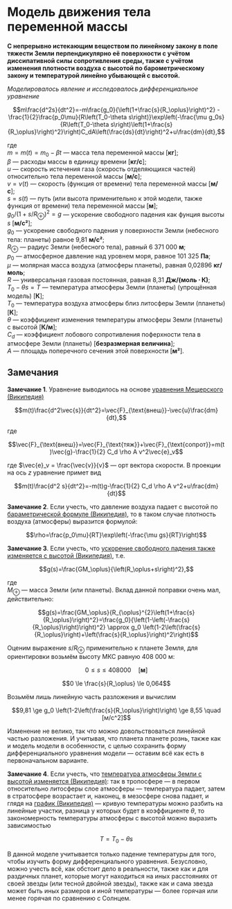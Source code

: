 # Модель движения тела переменной массы

**С непрерывно истекающим веществом по линейному закону в поле тяжести Земли перпендикулярно её поверхности с учётом диссипативной силы сопротивления среды, также с учётом изменения плотности воздуха с высотой по барометрическому закону и температурой линейно убывающей с высотой.**

*Моделировалось явление и исследовалось дифференциальное уравнение*

```math
m\frac{d^2s}{dt^2}=-m\frac{g_0}{\left(1+\frac{s}{R_\oplus}\right)^2} - \frac{1}{2}\frac{p_0\mu}{R\left(T_0-\theta s\right)}\exp\left(-\frac{\mu g_0s}{R\left(T_0-\theta s\right)\left(1+\frac{s}{R_\oplus}\right)^2}\right)C_dA\left(\frac{ds}{dt}\right)^2+u\frac{dm}{dt},
```

где  
$m=m(t)=m_0-\beta t$ — масса тела переменной массы \[**кг**\];  
$\beta$ — расходы массы в единицу времени \[**кг/с**\];  
$u$ — скорость истечения газа (скорость отделяющихся частей) относительно тела переменной массы \[**м/с**\];  
$v=v(t)$ — скорость (функция от времени) тела переменной массы \[**м/с**\];  
$s=s(t)$ — путь (или высота применительно к этой модели, также функция от времени) тела переменной массы \[**м**\];  
$g_0/\left(1+s/R_\oplus\right)^2=g$ — ускорение свободного падения как фунция высоты $s$ \[**м/с²**\];  
$g_0$ — ускорение свободного падения у поверхности Земли (небесного тела: планеты) равное 9,81 **м/с²**;  
$R_\oplus$ — радиус Земли (небесного тела), равный  6 371 000 **м**;  
$p_0$ — атмосферное давление над уровнем моря, равное 101 325 **Па**;  
$\mu$ — молярная масса воздуха (атмосферы планеты), равная 0,02896 **кг/моль**;  
$R$ — универсальная газовая постоянная, равная 8,31 **Дж/(моль ⋅ К)**;  
$T_0-\theta s=T$ — температура атмосферы Земли (планеты) (упрощённая модель) \[**К**\];  
$T_0$ — температура воздуха атмосферы близ литосферы Земли (планеты) \[**К**\];  
$\theta$ — коэффициент изменения температуры атмосферы Земли (планеты) с высотой \[**К/м**\];  
$C_d$ — коэффициент лобового сопротивления поферхности тела в атмосфере Земли (планеты) \[**безразмерная величина**\];  
$A$ — площадь поперечного сечения этой поверхности \[**м²**\].  

## Замечания
**Замечание 1**. Уравнение выводилось на основе [уравнения Мещерского (Википедия)](https://ru.wikipedia.org/wiki/Уравнение_Мещерского)  

```math
m(t)\frac{d^2\vec{s}}{dt^2}=\vec{F}_{\text{внеш}}-\vec{u}\frac{dm}{dt},
```
где
```math
\vec{F}_{\text{внеш}}=\vec{F}_{\text{тяж}}+\vec{F}_{\text{сопрот}}=m(t)\vec{g}-\frac{1}{2} C_d \rho A v^2\vec{e}_v
```
где $\vec{e}_v = \frac{\vec{v}}{v}$ — орт вектора скорости. В проекции на ось $z$ уравнение примет вид
```math
m(t)\frac{d^2 s}{dt^2}=-m(t)g-\frac{1}{2} C_d \rho A v^2+u\frac{dm}{dt}
```

**Замечание 2**. Если учесть, что давление воздуха падает с высотой по [бараметрической формуле (Википедия)](https://ru.wikipedia.org/wiki/%D0%91%D0%B0%D1%80%D0%BE%D0%BC%D0%B5%D1%82%D1%80%D0%B8%D1%87%D0%B5%D1%81%D0%BA%D0%B0%D1%8F_%D1%84%D0%BE%D1%80%D0%BC%D1%83%D0%BB%D0%B0), то в таком случае плотность воздуха (атмосферы) выразится формулой:
```math
\rho=\frac{p_0\mu}{RT}\exp\left(-\frac{\mu gs}{RT}\right)
```

**Замечание 3**. Если учесть, что [ускорение свободного падения также изменяется с высотой (Википедия)](https://ru.wikipedia.org/wiki/%D0%A3%D1%81%D0%BA%D0%BE%D1%80%D0%B5%D0%BD%D0%B8%D0%B5_%D1%81%D0%B2%D0%BE%D0%B1%D0%BE%D0%B4%D0%BD%D0%BE%D0%B3%D0%BE_%D0%BF%D0%B0%D0%B4%D0%B5%D0%BD%D0%B8%D1%8F), т.е.
```math
g(s)=\frac{GM_\oplus}{\left(R_\oplus+s\right)^2},
```
где  
$M_\oplus$ — масса Земли (или планеты). Вклад данной поправки очень мал, действительно:
```math
g(s)=\frac{GM_\oplus}{R_{\oplus}^{2}\left(1+\frac{s}{R_\oplus}\right)^2}=\frac{g_0}{\left(1-\left(-\frac{s}{R_\oplus}\right)\right)^2} \approx g_0 \left(1-2\left(\frac{s}{R_\oplus}\right)+\left(\frac{s}{R_\oplus}\right)^2\right)
```
Оценим выражение $s/R_\oplus$ применительно к планете Земля, для ориентировки возьмём высоту МКС равную 408 000 м:
```math
0 \le s \le 408 000 \quad [\textbf{м}]
```
```math
0 \le \frac{s}{R_\oplus} \le 0,064
```
Возьмём лишь линейную часть разложения и вычислим
```math
9,81 \ge g_0 \left(1-2\left(\frac{s}{R_\oplus}\right)\right) \ge 8,55 \quad [м/с^2]
```
Изменение не велико, так что можно довольствоваться линейной частью разложения. И учитывая, что планета планете рознь, также как и модель модели в особенности, с целью сохранить форму дифференциального уравнения модели — оставим всё как есть в первоначальном варианте.

**Замечание 4**. Если учесть, что [температура атмосферы Земли с высотой изменяется (Википедия)](https://ru.wikipedia.org/wiki/%D0%A1%D1%82%D0%B0%D0%BD%D0%B4%D0%B0%D1%80%D1%82%D0%BD%D0%B0%D1%8F_%D0%B0%D1%82%D0%BC%D0%BE%D1%81%D1%84%D0%B5%D1%80%D0%B0): так в тропосфере — в первом относительно литосферы слое атмосферы — температура падает, затем в стратосфере возрастает и, наконец, в мезосфере снова падает, и глядя на [график (Википедия)](https://commons.wikimedia.org/wiki/File:Comparison_International_Standard_Atmosphere_space_diving.svg?uselang=ru) — кривую температуры можно разбить на линейные участки, разница у которых будет в коэффициенте $\theta$, то закономерность температуры атмосферы с высотой можно выразить зависимостью
```math
T=T_0-\theta s
```
В данной моделе учитывается только падение температуры для того, чтобы изучить форму дифференциального уравнения. Безусловно, можно учесть всё, как обстоит дело в реальности, также как и для раздичных планет, которые могут находиться на иных расстояниях от своей звезды (или тесной двойной звезды), также как и сама звезда может быть иных размеров и иной температуры — более горячая или менее горячая по сравнению с Солнцем.
